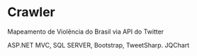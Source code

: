 # Crawler
Mapeamento de Violência do Brasil via API do Twitter

ASP.NET MVC, SQL SERVER, Bootstrap, TweetSharp. JQChart

